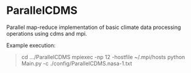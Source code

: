 ParallelCDMS
============

Parallel map-reduce implementation of basic climate data processing operations using cdms and mpi.

Example execution:

> cd .../ParallelCDMS
> mpiexec -np 12 -hostfile ~/.mpi/hosts python Main.py -c ./config/ParallelCDMS.nasa-1.txt



